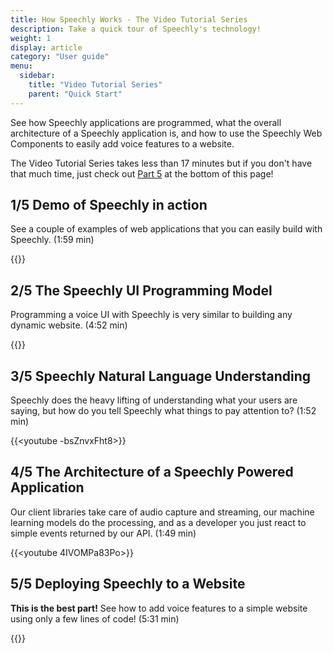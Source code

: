 ```yaml
---
title: How Speechly Works - The Video Tutorial Series 
description: Take a quick tour of Speechly's technology! 
weight: 1
display: article
category: "User guide"
menu:
  sidebar:
    title: "Video Tutorial Series"
    parent: "Quick Start"
---
```


See how Speechly applications are programmed, what the overall architecture of a Speechly application is, and how to use the Speechly Web Components to easily add voice features to a website.

The Video Tutorial Series takes less than 17 minutes but if you don't have that much time, just check out [Part 5](#55-deploying-speechly-to-a-website) at the bottom of this page!

## 1/5 Demo of Speechly in action 

See a couple of examples of web applications that you can easily build with Speechly. (1:59 min)

{{<youtube AlI47qnvip4>}}

## 2/5 The Speechly UI Programming Model

Programming a voice UI with Speechly is very similar to building any dynamic website. (4:52 min)

{{<youtube peM7c2KdZho>}}

## 3/5 Speechly Natural Language Understanding

Speechly does the heavy lifting of understanding what your users are saying, but how do you tell Speechly what things to pay attention to? (1:52 min)

{{<youtube -bsZnvxFht8>}}

## 4/5 The Architecture of a Speechly Powered Application

Our client libraries take care of audio capture and streaming, our machine learning models do the processing, and as a developer you just react to simple events returned by our API.  (1:49 min)

{{<youtube 4IVOMPa83Po>}}

## 5/5 Deploying Speechly to a Website

**This is the best part!** See how to add voice features to a simple website using only a few lines of code! (5:31 min)

{{<youtube QmpFAJmF1gk>}}
